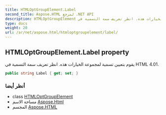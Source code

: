 ```yaml
---
title: HTMLOptGroupElement.Label
second_title: Aspose.HTML لمرجع .NET API
description: HTMLOptGroupElement ملكية. يقوم بتعيين تسمية لمجموعة الخيارات هذه. انظر تعريف سمة التسمية في HTML 4.01.
type: docs
weight: 20
url: /ar/net/aspose.html/htmloptgroupelement/label/
---
```

## HTMLOptGroupElement.Label property

يقوم بتعيين تسمية لمجموعة الخيارات هذه. انظر تعريف سمة التسمية في HTML 4.01.

```csharp
public string Label { get; set; }
```

### أنظر أيضا

* class [HTMLOptGroupElement](../)
* مساحة الاسم [Aspose.Html](../../htmloptgroupelement/)
* المجسم [Aspose.HTML](../../../)



